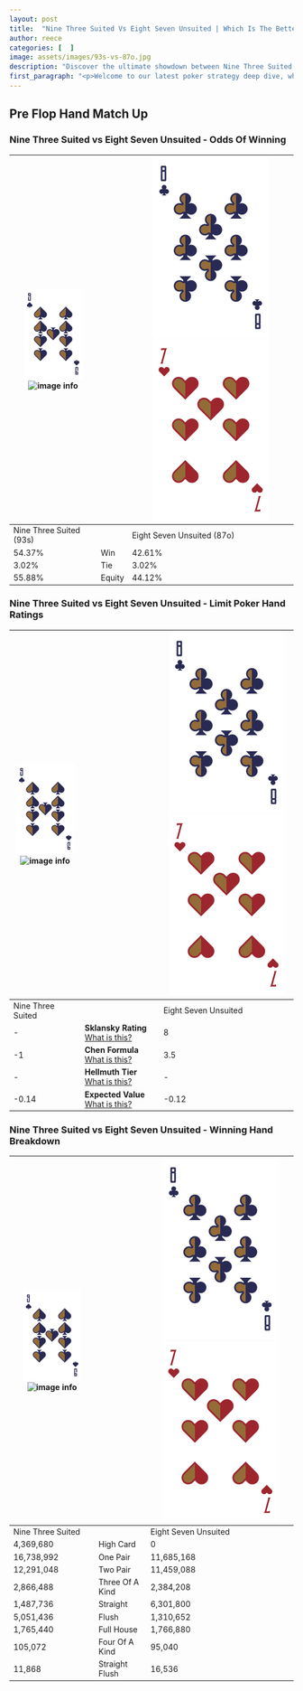 ```yaml
---
layout: post
title:  "Nine Three Suited Vs Eight Seven Unsuited | Which Is The Better Hand In Poker? A Complete Guide"
author: reece
categories: [  ]
image: assets/images/93s-vs-87o.jpg
description: "Discover the ultimate showdown between Nine Three Suited and Eight Seven Unsuited in poker! Uncover the odds, strategies, and scenarios where one hand triumphs over the other. Get ready to up your poker game with this thrilling analysis."
first_paragraph: "<p>Welcome to our latest poker strategy deep dive, where we're pitting two distinct hands against each other in a high-stakes showdown: Nine Three Suited vs Eight Seven Unsuited.</p><p>In the dynamic world of poker, every decision counts, and knowing which hand holds the upper hand is key to your success at the table.</p><p>In this article, we'll dissect these two hands, explore the scenarios where one dominates the other, and equip you with the knowledge to make strategic choices that can tip the odds in your favor.</p><p>Get ready to unravel the intriguing dynamics of these poker hands and elevate your game to new heights.</p>"
---
```




[comment]: # (sp0)

## Pre Flop Hand Match Up

<div class="table hand-ratings" markdown="1"> 



### Nine Three Suited vs Eight Seven Unsuited - Odds Of Winning


    
| ![image info](assets/images/hand1/9.png) ![image info](assets/images/hand1/3s.png) |  | ![image info](assets/images/hand2/8.png) ![image info](assets/images/hand2/7o.png) |
| -------- | -------- | -------- |
| Nine Three Suited (93s) |  | Eight Seven Unsuited (87o) |
| 54.37% | Win | 42.61% |
| 3.02% | Tie | 3.02% |
| 55.88% | Equity | 44.12% |




[comment]: # (sp1)



### Nine Three Suited vs Eight Seven Unsuited - Limit Poker Hand Ratings


    
| ![image info](assets/images/hand1/9.png) ![image info](assets/images/hand1/3s.png) |  | ![image info](assets/images/hand2/8.png) ![image info](assets/images/hand2/7o.png) |
| -------- | -------- | -------- |
| Nine Three Suited |  | Eight Seven Unsuited |
| - | **Sklansky Rating** [What is this?](/sklansky-rating-explained) | 8 |
| -1 | **Chen Formula** [What is this?](/chen-formula-explained) | 3.5 |
| - | **Hellmuth Tier** [What is this?](/Hellmuth-tier-explained) | - |
| -0.14 | **Expected Value** [What is this?](/expected-value-explained) | -0.12 |




[comment]: # (sp2)



### Nine Three Suited vs Eight Seven Unsuited - Winning Hand Breakdown


    
| ![image info](assets/images/hand1/9.png) ![image info](assets/images/hand1/3s.png) |  | ![image info](assets/images/hand2/8.png) ![image info](assets/images/hand2/7o.png) |
| -------- | -------- | -------- |
| Nine Three Suited |  | Eight Seven Unsuited |
| 4,369,680 | High Card | 0 |
| 16,738,992 | One Pair | 11,685,168 |
| 12,291,048 | Two Pair | 11,459,088 |
| 2,866,488 | Three Of A Kind | 2,384,208 |
| 1,487,736 | Straight | 6,301,800 |
| 5,051,436 | Flush | 1,310,652 |
| 1,765,440 | Full House | 1,766,880 |
| 105,072 | Four Of A Kind | 95,040 |
| 11,868 | Straight Flush | 16,536 |




[comment]: # (sp3)



</div>

[comment]: # (sp4)



[comment]: # (sp5)

